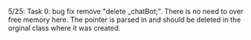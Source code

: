 5/25: Task 0: bug fix
    remove "delete _chatBot;". There is no need to over free memory here.
    The pointer is parsed in and should be deleted in the orginal class where it was created.


